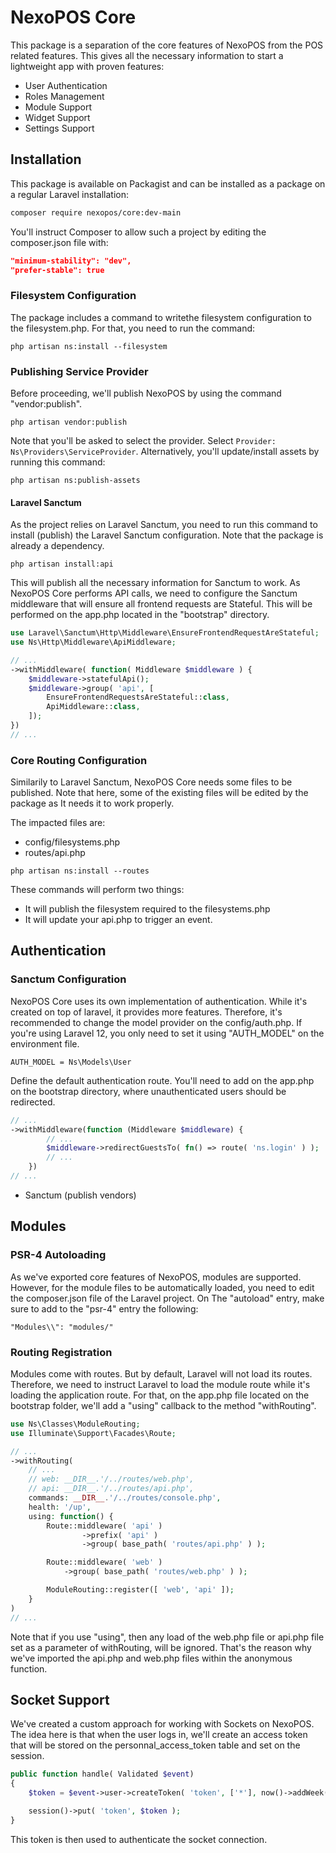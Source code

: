 # NexoPOS Core
This package is a separation of the core features of NexoPOS from the POS related features. This gives all the necessary information to start a lightweight app with proven features:

- User Authentication
- Roles Management
- Module Support
- Widget Support
- Settings Support

## Installation
This package is available on Packagist and can be installed as a package on a regular Laravel installation:

```bash
composer require nexopos/core:dev-main
```

You'll instruct Composer to allow such a project by editing the composer.json file with:

```json
"minimum-stability": "dev",
"prefer-stable": true
```

### Filesystem Configuration
The package includes a command to writethe  filesystem configuration to the filesystem.php. For that, you need to run the command:

```
php artisan ns:install --filesystem
```

### Publishing Service Provider
Before proceeding, we'll publish NexoPOS by using the command "vendor:publish".

```
php artisan vendor:publish
```
Note that you'll be asked to select the provider. Select `Provider: Ns\Providers\ServiceProvider`. Alternatively, you'll update/install assets by running this command:

```
php artisan ns:publish-assets
```

#### Laravel Sanctum
As the project relies on Laravel Sanctum, you need to run this command to install (publish) the Laravel Sanctum configuration.
Note that the package is already a dependency.

```
php artisan install:api
```

This will publish all the necessary information for Sanctum to work. As NexoPOS Core performs API calls, we need to configure the Sanctum middleware that will ensure all frontend requests are Stateful. This will be performed on the app.php located in the "bootstrap" directory.

```php
use Laravel\Sanctum\Http\Middleware\EnsureFrontendRequestAreStateful;
use Ns\Http\Middleware\ApiMiddleware;

// ...
->withMiddleware( function( Middleware $middleware ) {
    $middleware->statefulApi();
    $middleware->group( 'api', [
        EnsureFrontendRequestsAreStateful::class,
        ApiMiddleware::class,
    ]);
})
// ...
```

### Core Routing Configuration
Similarily to Laravel Sanctum, NexoPOS Core needs some files to be published. Note that here, some of the existing files will be edited by the package as
It needs it to work properly. 

The impacted files are:

- config/filesystems.php
- routes/api.php

```
php artisan ns:install --routes
```
These commands will perform two things:

- It will publish the filesystem required to the filesystems.php
- It will update your api.php to trigger an event.

## Authentication

### Sanctum Configuration
NexoPOS Core uses its own implementation of authentication. While it's created on top of laravel, it provides more features. Therefore, it's recommended to change the model provider on the config/auth.php. If you're using Laravel 12, you only need to set it using "AUTH_MODEL" on the environment file.

```
AUTH_MODEL = Ns\Models\User
```

Define the default authentication route. You'll need to add on the app.php on the bootstrap directory, where unauthenticated users should be redirected. 

```php
// ...
->withMiddleware(function (Middleware $middleware) {
        // ...
        $middleware->redirectGuestsTo( fn() => route( 'ns.login' ) );
        // ...
    })
// ...
```

- Sanctum (publish vendors)

## Modules

### PSR-4 Autoloading

As we've exported core features of NexoPOS, modules are supported. However, for the module files to be automatically loaded, you need to edit the composer.json file of the Laravel project. On The "autoload" entry, make sure to add to the "psr-4" entry the following:

```
"Modules\\": "modules/"
```

### Routing Registration
Modules come with routes. But by default, Laravel will not load its routes. Therefore, we need to instruct Laravel to load the module route while it's loading the application route. For that, on the app.php file located on the bootstrap folder, we'll add a "using" callback to the method "withRouting".

```php
use Ns\Classes\ModuleRouting;
use Illuminate\Support\Facades\Route;

// ...
->withRouting( 
    // ...
    // web: __DIR__.'/../routes/web.php',
    // api: __DIR__.'/../routes/api.php',
    commands: __DIR__.'/../routes/console.php',
    health: '/up',
    using: function() {
        Route::middleware( 'api' )
                ->prefix( 'api' )
                ->group( base_path( 'routes/api.php' ) );

        Route::middleware( 'web' )
            ->group( base_path( 'routes/web.php' ) );

        ModuleRouting::register([ 'web', 'api' ]);
    }
)
// ...
```

Note that if you use "using", then any load of the web.php file or api.php file set as a parameter of withRouting, will be ignored. That's the reason why we've imported the api.php and web.php files within the anonymous function.


## Socket Support
We've created a custom approach for working with Sockets on NexoPOS. The idea here is that when the user logs in, we'll create an access token that will be stored on the personnal_access_token table and set on the session. 

```php
public function handle( Validated $event)
{
    $token = $event->user->createToken( 'token', ['*'], now()->addWeek() )->plainTextToken;

    session()->put( 'token', $token );
}
```

This token is then used to authenticate the socket connection.
